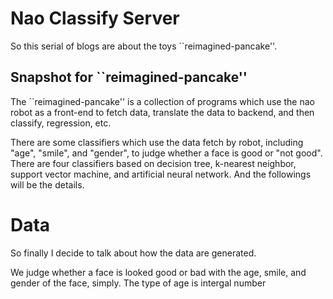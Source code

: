 Nao Classify Server
===

So this serial of blogs are about the toys ``reimagined-pancake''.

## Snapshot for ``reimagined-pancake''

The ``reimagined-pancake'' is a collection of programs which use the nao robot as a front-end to fetch data,
translate the data to backend, and then classify, regression, etc.

There are some classifiers which use the data fetch by robot, including "age", "smile", and "gender",
to judge whether a face is good or "not good". There are four classifiers based on decision tree, k-nearest neighbor, support vector machine, and artificial neural network.
And the followings will be the details.

# Data

So finally I decide to talk about how the data are generated.

We judge whether a face is looked good or bad with the age, smile, and gender of the face, simply.
The type of age is intergal number

